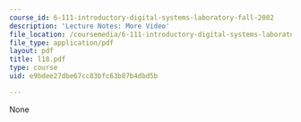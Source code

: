 ```yaml
---
course_id: 6-111-introductory-digital-systems-laboratory-fall-2002
description: 'Lecture Notes: More Video'
file_location: /coursemedia/6-111-introductory-digital-systems-laboratory-fall-2002/e9bdee27dbe67cc83bfc63b87b4dbd5b_l18.pdf
file_type: application/pdf
layout: pdf
title: l18.pdf
type: course
uid: e9bdee27dbe67cc83bfc63b87b4dbd5b

---
```

None